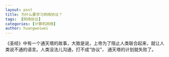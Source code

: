 ```yaml
---
layout: post
title: 为什么要学习网络协议？
tags:  [网络协议]
categories: [计算机网络]
author: huangweiwei
---
```


《圣经》中有一个通天塔的故事，大致是说，上帝为了阻止人类联合起来，就让人类说不通的语言。人类没法儿沟通，打不成“协议”，
通天塔的计划就失败了。